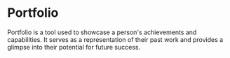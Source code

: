 # Portfolio
Portfolio is a tool used to showcase a person's achievements and capabilities. It serves as a representation of their past work and provides a glimpse into their potential for future success.
